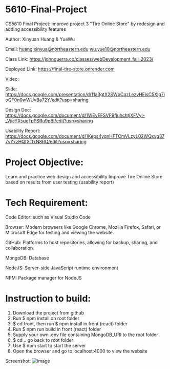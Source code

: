 # 5610-Final-Project
CS5610 Final Project: improve project 3 "Tire Online Store" by redesign and adding accessibility features

Author: Xinyuan Huang & YueWu

Email:
huang.xinyua@northeastern.edu
wu.yue10@northeastern.edu

Class Link: https://johnguerra.co/classes/webDevelopment_fall_2023/

Deployed Link: https://final-tire-store.onrender.com

Video: 

Slide: https://docs.google.com/presentation/d/11a3gtX2SWbCqzLezvHEisC5Xlg7ioQF0n0wWUvBa72Y/edit?usp=sharing

Design Doc: https://docs.google.com/document/d/1WEvEFSVF9fjuhchtjXFVyI-_VjicYXsqgTpPSRu9pBI/edit?usp=sharing

Usability Report: https://docs.google.com/document/d/1Keps4yqnHFTCmVLzyL02WQxvg377vYxzHQfXTtxN8RQ/edit?usp=sharing

# Project Objective:
Learn and practice web design and accessibility
Improve Tire Online Store based on results from user testing (usability report)

# Tech Requirement:
Code Editor: such as Visual Studio Code

Browser: Modern browsers like Google Chrome, Mozilla Firefox, Safari, or Microsoft Edge for testing and viewing the website.

GitHub: Platforms to host repositories, allowing for backup, sharing, and collaboration.

MongoDB: Database

NodeJS: Server-side JavaScript runtime environment

NPM: Package manager for NodeJS

# Instruction to build:
1. Download the project from github
2. Run $ npm install on root folder
3. $ cd front, then run $ npm install in front (react) folder
4. Run $ npm run build in front (react) folder
5. Supply your own .env file containing MongoDB_URI to the root folder
6. $ cd .. go back to root folder
7. Use $ npm start to start the server
8. Open the browser and go to localhost:4000 to view the website

Screenshot:
![image](https://github.com/huangxny/5610-Final/assets/122572615/9af3645e-31f9-4f36-a206-8beef32eda59)

  

